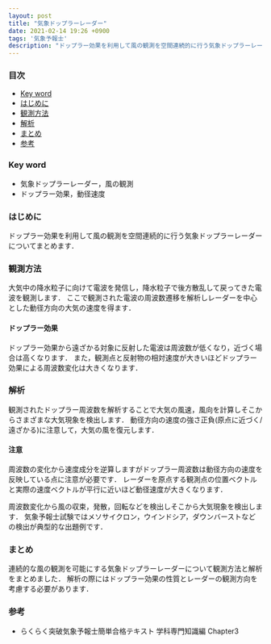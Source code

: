 ```yaml
---
layout: post
title: "気象ドップラーレーダー"
date: 2021-02-14 19:26 +0900
tags: '気象予報士'
description: "ドップラー効果を利用して風の観測を空間連続的に行う気象ドップラーレーダーについてまとめます．"
---
```


### 目次
- [Key word](#key-word)
- [はじめに](#はじめに)
- [観測方法](#観測方法)
- [解析](#解析)
- [まとめ](#まとめ)
- [参考](#参考)

### Key word
- 気象ドップラーレーダー，風の観測
- ドップラー効果，動径速度

### はじめに
ドップラー効果を利用して風の観測を空間連続的に行う気象ドップラーレーダーについてまとめます．

### 観測方法
大気中の降水粒子に向けて電波を発信し，降水粒子で後方散乱して戻ってきた電波を観測します．
ここで観測された電波の周波数遷移を解析しレーダーを中心とした動径方向の大気の速度を得ます．

#### ドップラー効果
ドップラー効果から遠ざかる対象に反射した電波は周波数が低くなり，近づく場合は高くなります．
また，観測点と反射物の相対速度が大きいほどドップラー効果による周波数変化は大きくなります．

### 解析
観測されたドップラー周波数を解析することで大気の風速，風向を計算しそこからさまざまな大気現象を検出します．
動径方向の速度の強さ正負(原点に近づく/遠ざかる)に注意して，大気の風を復元します．

#### 注意
周波数の変化から速度成分を逆算しますがドップラー周波数は動径方向の速度を反映している点に注意が必要です．
レーダーを原点する観測点の位置ベクトルと実際の速度ベクトルが平行に近いほど動径速度が大きくなります．

周波数変化から風の収束，発散，回転などを検出しそこから大気現象を検出します．
気象予報士試験ではメソサイクロン，ウインドシア，ダウンバーストなどの検出が典型的な出題例です．

### まとめ
連続的な風の観測を可能にする気象ドップラーレーダーについて観測方法と解析をまとめました．
解析の際にはドップラー効果の性質とレーダーの観測方向を考慮する必要があります．

### 参考
- らくらく突破気象予報士簡単合格テキスト 学科専門知識編 Chapter3
